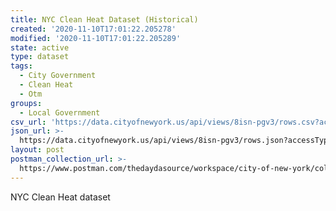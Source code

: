 ```yaml
---
title: NYC Clean Heat Dataset (Historical)
created: '2020-11-10T17:01:22.205278'
modified: '2020-11-10T17:01:22.205289'
state: active
type: dataset
tags:
  - City Government
  - Clean Heat
  - Otm
groups:
  - Local Government
csv_url: 'https://data.cityofnewyork.us/api/views/8isn-pgv3/rows.csv?accessType=DOWNLOAD'
json_url: >-
  https://data.cityofnewyork.us/api/views/8isn-pgv3/rows.json?accessType=DOWNLOAD
layout: post
postman_collection_url: >-
  https://www.postman.com/thedaydasource/workspace/city-of-new-york/collection/15909983-49e50dd7-fb51-4843-b1d3-30bfb38e2559
---
```

NYC Clean Heat dataset
